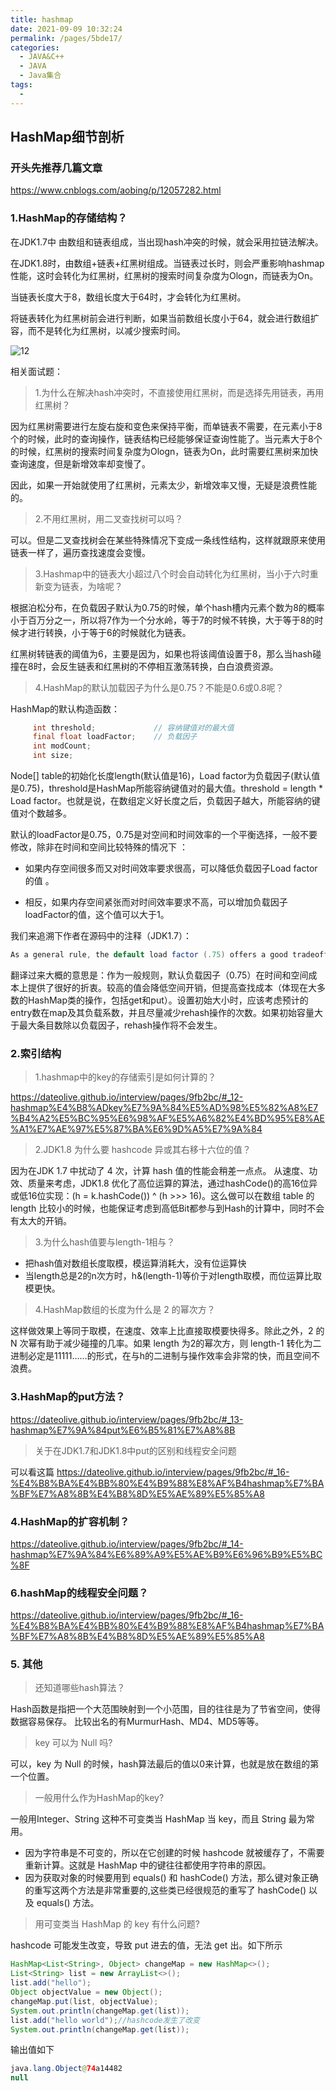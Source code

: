 ```yaml
---
title: hashmap
date: 2021-09-09 10:32:24
permalink: /pages/5bde17/
categories:
  - JAVA&C++
  - JAVA
  - Java集合
tags:
  - 
---
```


## HashMap细节剖析

### 开头先推荐几篇文章

<https://www.cnblogs.com/aobing/p/12057282.html>

### 1.HashMap的存储结构？

在JDK1.7中 由数组和链表组成，当出现hash冲突的时候，就会采用拉链法解决。

在JDK1.8时，由数组+链表+红黑树组成。当链表过长时，则会严重影响hashmap性能，这时会转化为红黑树，红黑树的搜索时间复杂度为Ologn，而链表为On。

当链表长度大于8，数组长度大于64时，才会转化为红黑树。

将链表转化为红黑树前会进行判断，如果当前数组长度小于64，就会进行数组扩容，而不是转化为红黑树，以减少搜索时间。

![12](https://gitee.com/zhangrenfeng/images/raw/master/img/20210910192316.png)

相关面试题：

>1.为什么在解决hash冲突时，不直接使用红黑树，而是选择先用链表，再用红黑树？

因为红黑树需要进行左旋右旋和变色来保持平衡，而单链表不需要，在元素小于8个的时候，此时的查询操作，链表结构已经能够保证查询性能了。当元素大于8个的时候，红黑树的搜索时间复杂度为Ologn，链表为On，此时需要红黑树来加快查询速度，但是新增效率却变慢了。

因此，如果一开始就使用了红黑树，元素太少，新增效率又慢，无疑是浪费性能的。

>2.不用红黑树，用二叉查找树可以吗？

可以。但是二叉查找树会在某些特殊情况下变成一条线性结构，这样就跟原来使用链表一样了，遍历查找速度会变慢。

>3.Hashmap中的链表大小超过八个时会自动转化为红黑树，当小于六时重新变为链表，为啥呢？

根据泊松分布，在负载因子默认为0.75的时候，单个hash槽内元素个数为8的概率小于百万分之一，所以将7作为一个分水岭，等于7的时候不转换，大于等于8的时候才进行转换，小于等于6的时候就化为链表。

红黑树转链表的阈值为6，主要是因为，如果也将该阈值设置于8，那么当hash碰撞在8时，会反生链表和红黑树的不停相互激荡转换，白白浪费资源。

>4.HashMap的默认加载因子为什么是0.75？不能是0.6或0.8呢？

HashMap的默认构造函数：

```java
     int threshold;             // 容纳键值对的最大值
     final float loadFactor;    // 负载因子
     int modCount;  
     int size;  
```

Node[] table的初始化长度length(默认值是16)，Load factor为负载因子(默认值是0.75)，threshold是HashMap所能容纳键值对的最大值。threshold = length * Load factor。也就是说，在数组定义好长度之后，负载因子越大，所能容纳的键值对个数越多。

默认的loadFactor是0.75，0.75是对空间和时间效率的一个平衡选择，一般不要修改，除非在时间和空间比较特殊的情况下 ：

* 如果内存空间很多而又对时间效率要求很高，可以降低负载因子Load factor的值 。

* 相反，如果内存空间紧张而对时间效率要求不高，可以增加负载因子loadFactor的值，这个值可以大于1。

我们来追溯下作者在源码中的注释（JDK1.7）：

```java
As a general rule, the default load factor (.75) offers a good tradeoff between time and space costs. Higher values decrease the space overhead but increase the lookup cost (reflected in most of the operations of the HashMap class, including get and put). The expected number of entries in the map and its load factor should be taken into account when setting its initial capacity, so as to minimize the number of rehash operations. If the initial capacity is greater than the maximum number of entries divided by the load factor, no rehash operations will ever occur.
```

翻译过来大概的意思是：作为一般规则，默认负载因子（0.75）在时间和空间成本上提供了很好的折衷。较高的值会降低空间开销，但提高查找成本（体现在大多数的HashMap类的操作，包括get和put）。设置初始大小时，应该考虑预计的entry数在map及其负载系数，并且尽量减少rehash操作的次数。如果初始容量大于最大条目数除以负载因子，rehash操作将不会发生。


### 2.索引结构

> 1.hashmap中的key的存储索引是如何计算的？

<https://dateolive.github.io/interview/pages/9fb2bc/#_12-hashmap%E4%B8%ADkey%E7%9A%84%E5%AD%98%E5%82%A8%E7%B4%A2%E5%BC%95%E6%98%AF%E5%A6%82%E4%BD%95%E8%AE%A1%E7%AE%97%E5%87%BA%E6%9D%A5%E7%9A%84>

>2.JDK1.8 为什么要 hashcode 异或其右移十六位的值？

因为在JDK 1.7 中扰动了 4 次，计算 hash 值的性能会稍差一点点。 从速度、功效、质量来考虑，JDK1.8 优化了高位运算的算法，通过hashCode()的高16位异或低16位实现：(h = k.hashCode()) ^ (h >>> 16)。这么做可以在数组 table 的 length 比较小的时候，也能保证考虑到高低Bit都参与到Hash的计算中，同时不会有太大的开销。

>3.为什么hash值要与length-1相与？

* 把hash值对数组长度取模，模运算消耗大，没有位运算快
* 当length总是2的n次方时，h&(length-1)等价于对length取模，而位运算比取模更快。

>4.HashMap数组的长度为什么是 2 的幂次方？

这样做效果上等同于取模，在速度、效率上比直接取模要快得多。除此之外，2 的 N 次幂有助于减少碰撞的几率。如果 length 为2的幂次方，则 length-1 转化为二进制必定是11111……的形式，在与h的二进制与操作效率会非常的快，而且空间不浪费。

### 3.HashMap的put方法？

<https://dateolive.github.io/interview/pages/9fb2bc/#_13-hashmap%E7%9A%84put%E6%B5%81%E7%A8%8B>

>关于在JDK1.7和JDK1.8中put的区别和线程安全问题

可以看这篇 <https://dateolive.github.io/interview/pages/9fb2bc/#_16-%E4%B8%BA%E4%BB%80%E4%B9%88%E8%AF%B4hashmap%E7%BA%BF%E7%A8%8B%E4%B8%8D%E5%AE%89%E5%85%A8>

### 4.HashMap的扩容机制？

<https://dateolive.github.io/interview/pages/9fb2bc/#_14-hashmap%E7%9A%84%E6%89%A9%E5%AE%B9%E6%96%B9%E5%BC%8F>

### 6.hashMap的线程安全问题？

<https://dateolive.github.io/interview/pages/9fb2bc/#_16-%E4%B8%BA%E4%BB%80%E4%B9%88%E8%AF%B4hashmap%E7%BA%BF%E7%A8%8B%E4%B8%8D%E5%AE%89%E5%85%A8>

### 5. 其他

> 还知道哪些hash算法？

Hash函数是指把一个大范围映射到一个小范围，目的往往是为了节省空间，使得数据容易保存。 比较出名的有MurmurHash、MD4、MD5等等。

> key 可以为 Null 吗?

可以，key 为 Null 的时候，hash算法最后的值以0来计算，也就是放在数组的第一个位置。

> 一般用什么作为HashMap的key?

一般用Integer、String 这种不可变类当 HashMap 当 key，而且 String 最为常用。

- 因为字符串是不可变的，所以在它创建的时候 hashcode 就被缓存了，不需要重新计算。这就是 HashMap 中的键往往都使用字符串的原因。
- 因为获取对象的时候要用到 equals() 和 hashCode() 方法，那么键对象正确的重写这两个方法是非常重要的,这些类已经很规范的重写了 hashCode() 以及 equals() 方法。

> 用可变类当 HashMap 的 key 有什么问题?

hashcode 可能发生改变，导致 put 进去的值，无法 get 出。如下所示

```java
HashMap<List<String>, Object> changeMap = new HashMap<>();
List<String> list = new ArrayList<>();
list.add("hello");
Object objectValue = new Object();
changeMap.put(list, objectValue);
System.out.println(changeMap.get(list));
list.add("hello world");//hashcode发生了改变
System.out.println(changeMap.get(list));
```

输出值如下

```java
java.lang.Object@74a14482
null
```
